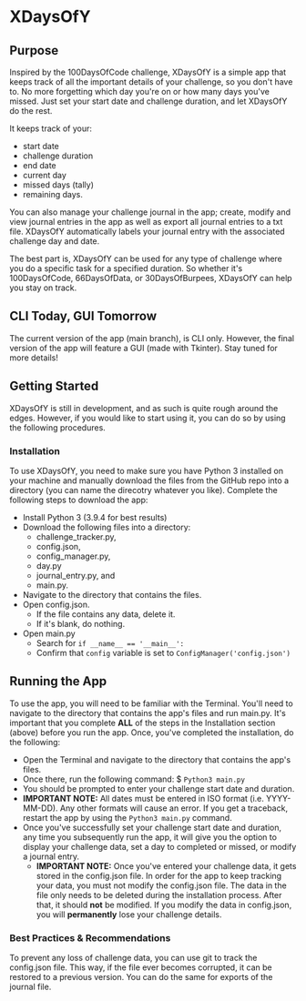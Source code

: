 # XDaysOfY
## Purpose
Inspired by the 100DaysOfCode challenge, XDaysOfY is a simple app that keeps track of all the important details of your challenge, so you don't have to. No more forgetting which day you're on or how many days you've missed. Just set your start date and challenge duration, and let XDaysOfY do the rest.

It keeps track of your:
- start date
- challenge duration
- end date
- current day
- missed days (tally)
- remaining days.

You can also manage your challenge journal in the app; create, modify and view journal entries in the app as well as export all journal entries to a txt file. XDaysOfY automatically labels your journal entry with the associated challenge day and date.

The best part is, XDaysOfY can be used for any type of challenge where you do a specific task for a specified duration. So whether it's 100DaysOfCode, 66DaysOfData, or 30DaysOfBurpees, XDaysOfY can help you stay on track.

## CLI Today, GUI Tomorrow
The current version of the app (main branch), is CLI only. However, the final version of the app will feature a GUI (made with Tkinter). Stay tuned for more details!

## Getting Started
XDaysOfY is still in development, and as such is quite rough around the edges. However, if you would like to start using it, you can do so by using the following procedures.
### Installation
To use XDaysOfY, you need to make sure you have Python 3 installed on your machine and manually download the files from the GitHub repo into a directory (you can name the direcotry whatever you like). Complete the following steps to download the app:
- Install Python 3 (3.9.4 for best results)
- Download the following files into a directory: 
  - challenge_tracker.py, 
  - config.json, 
  - config_manager.py,
  - day.py
  - journal_entry.py, and
  - main.py.
- Navigate to the directory that contains the files.
- Open config.json.
  - If the file contains any data, delete it.
  - If it's blank, do nothing.
- Open main.py
  - Search for `if __name__ == '__main__':`
  - Confirm that `config` variable is set to `ConfigManager('config.json')`

## Running the App
To use the app, you will need to be familiar with the Terminal. You'll need to navigate to the directory that contains the app's files and run main.py. It's important that you complete **ALL** of the steps in the Installation section (above) before you run the app. Once, you've completed the installation, do the following:
- Open the Terminal and navigate to the directory that contains the app's files.
- Once there, run the following command: $ `Python3 main.py`
- You should be prompted to enter your challenge start date and duration.
- **IMPORTANT NOTE:** All dates must be entered in ISO format (i.e. YYYY-MM-DD). Any other formats will cause an error. If you get a traceback, restart the app by using the `Python3 main.py` command.
- Once you've successfully set your challenge start date and duration, any time you subsequently run the app, it will give you the option to display your challenge data, set a day to completed or missed, or modify a journal entry.
  - **IMPORTANT NOTE:** Once you've entered your challenge data, it gets stored in the config.json file. In order for the app to keep tracking your data, you must not modify the config.json file. The data in the file only needs to be deleted during the installation process. After that, it should **not** be modified. If you modify the data in config.json, you will **permanently** lose your challenge details.

### Best Practices & Recommendations
To prevent any loss of challenge data, you can use git to track the config.json file. This way, if the file ever becomes corrupted, it can be restored to a previous version. You can do the same for exports of the journal file.